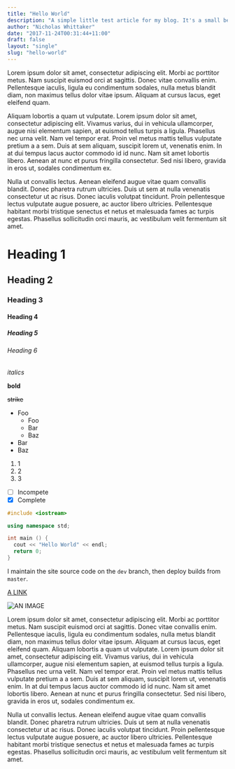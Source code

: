 ```yaml
---
title: "Hello World"
description: "A simple little test article for my blog. It's a small beginning!"
author: "Nicholas Whittaker"
date: "2017-11-24T00:31:44+11:00"
draft: false
layout: "single"
slug: "hello-world"
---
```


Lorem ipsum dolor sit amet, consectetur adipiscing elit. Morbi ac porttitor metus. Nam suscipit euismod orci at sagittis. Donec vitae convallis enim. Pellentesque iaculis, ligula eu condimentum sodales, nulla metus blandit diam, non maximus tellus dolor vitae ipsum. Aliquam at cursus lacus, eget eleifend quam.

<!--more-->

Aliquam lobortis a quam ut vulputate. Lorem ipsum dolor sit amet, consectetur adipiscing elit. Vivamus varius, dui in vehicula ullamcorper, augue nisi elementum sapien, at euismod tellus turpis a ligula. Phasellus nec urna velit. Nam vel tempor erat. Proin vel metus mattis tellus vulputate pretium a a sem. Duis at sem aliquam, suscipit lorem ut, venenatis enim. In at dui tempus lacus auctor commodo id id nunc. Nam sit amet lobortis libero. Aenean at nunc et purus fringilla consectetur. Sed nisi libero, gravida in eros ut, sodales condimentum ex.

Nulla ut convallis lectus. Aenean eleifend augue vitae quam convallis blandit. Donec pharetra rutrum ultricies. Duis ut sem at nulla venenatis consectetur ut ac risus. Donec iaculis volutpat tincidunt. Proin pellentesque lectus vulputate augue posuere, ac auctor libero ultricies. Pellentesque habitant morbi tristique senectus et netus et malesuada fames ac turpis egestas. Phasellus sollicitudin orci mauris, ac vestibulum velit fermentum sit amet.

# Heading 1

## Heading 2

### Heading 3

#### Heading 4

##### Heading 5

###### Heading 6

_italics_

**bold**

~~strike~~

- Foo
  - Foo
  - Bar
  - Baz
- Bar
- Baz

1.  1
2.  2
3.  3

- [ ] Incompete
- [x] Complete

```c++
#include <iostream>

using namespace std;

int main () {
  cout << "Hello World" << endl;
  return 0;
}
```

I maintain the site source code on the `dev` branch, then deploy builds from `master`.

[A LINK](https://github.com)

![AN IMAGE](https://nchlswhttkr.github.io/media/cat.jpg)

Lorem ipsum dolor sit amet, consectetur adipiscing elit. Morbi ac porttitor metus. Nam suscipit euismod orci at sagittis. Donec vitae convallis enim. Pellentesque iaculis, ligula eu condimentum sodales, nulla metus blandit diam, non maximus tellus dolor vitae ipsum. Aliquam at cursus lacus, eget eleifend quam. Aliquam lobortis a quam ut vulputate. Lorem ipsum dolor sit amet, consectetur adipiscing elit. Vivamus varius, dui in vehicula ullamcorper, augue nisi elementum sapien, at euismod tellus turpis a ligula. Phasellus nec urna velit. Nam vel tempor erat. Proin vel metus mattis tellus vulputate pretium a a sem. Duis at sem aliquam, suscipit lorem ut, venenatis enim. In at dui tempus lacus auctor commodo id id nunc. Nam sit amet lobortis libero. Aenean at nunc et purus fringilla consectetur. Sed nisi libero, gravida in eros ut, sodales condimentum ex.

Nulla ut convallis lectus. Aenean eleifend augue vitae quam convallis blandit. Donec pharetra rutrum ultricies. Duis ut sem at nulla venenatis consectetur ut ac risus. Donec iaculis volutpat tincidunt. Proin pellentesque lectus vulputate augue posuere, ac auctor libero ultricies. Pellentesque habitant morbi tristique senectus et netus et malesuada fames ac turpis egestas. Phasellus sollicitudin orci mauris, ac vestibulum velit fermentum sit amet.
